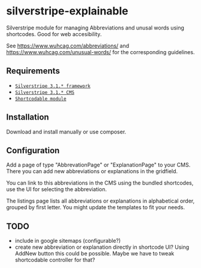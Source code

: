 silverstripe-explainable
==========================

Silverstripe module for managing Abbreviations and unusal words using shortcodes. Good for web accesibility.

See https://www.wuhcag.com/abbreviations/ and https://www.wuhcag.com/unusual-words/ for the corresponding guidelines.

## Requirements

* [`Silverstripe 3.1.* framework`](https://github.com/silverstripe/silverstripe-framework)
* [`Silverstripe 3.1.* CMS`](https://github.com/silverstripe/cms)
* [`Shortcodable module`](https://github.com/sheadawson/silverstripe-shortcodable)

## Installation

Download and install manually or use composer.

## Configuration

Add a page of type "AbbrevationPage" or "ExplanationPage" to your CMS. There you can add new abbreviations or explanations
in the gridfield.

You can link to this abbreviations in the CMS using the bundled shortcodes, use the UI for selecting the abbreviation.

The listings page lists all abbreviations or explanations in alphabetical order, grouped by first letter. You might update 
the templates to fit your needs.

## TODO
* include in google sitemaps (configurable?)
* create new abbreviation or explanation directly in shortcode UI? Using AddNew button this could be possible.
  Maybe we have to tweak shortcodable controller for that?
